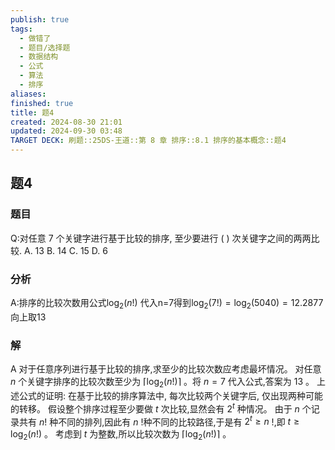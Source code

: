 ```yaml
---
publish: true
tags:
  - 做错了
  - 题目/选择题
  - 数据结构
  - 公式
  - 算法
  - 排序
aliases: 
finished: true
title: 题4
created: 2024-08-30 21:01
updated: 2024-09-30 03:48
TARGET DECK: 刷题::25DS-王道::第 8 章 排序::8.1 排序的基本概念::题4
---
```

## 题4
### 题目
Q:对任意 7 个关键字进行基于比较的排序, 至少要进行 ( ) 次关键字之间的两两比较.
A. 13 
B. 14 
C. 15 
D. 6
### 分析
A:排序的比较次数用公式$\log_{2}(n!)$
代入n=7得到$\log_{2}(7!)=\log_{2}(5040)=12.2877$
向上取13
### 解
A
对于任意序列进行基于比较的排序,求至少的比较次数应考虑最坏情况。
对任意 $n$ 个关键字排序的比较次数至少为 $\left\lceil  {{\log }_{2}\left( {n!}\right) }\right\rceil$ 。将 $n = 7$ 代入公式,答案为 13 。
上述公式的证明: 在基于比较的排序算法中, 每次比较两个关键字后, 仅出现两种可能的转移。
假设整个排序过程至少要做 $t$ 次比较,显然会有 ${2}^{t}$ 种情况。
由于 $n$ 个记录共有 $n!$ 种不同的排列,因此有 $n$ !种不同的比较路径,于是有 ${2}^{t} \geq  n$ !,即 $t \geq  {\log }_{2}\left( {n!}\right)$ 。
考虑到 $t$ 为整数,所以比较次数为 $\left\lceil  {{\log }_{2}\left( {n!}\right) }\right\rceil$ 。
<!--ID: 1727859179332-->




